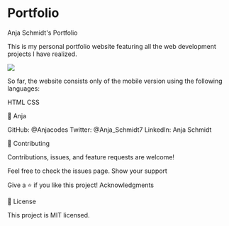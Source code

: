# Portfolio

Anja Schmidt's Portfolio

This is my personal portfolio website featuring all the web development projects I have realized.

<img src="images/Screenshot_mobile_portfolio">

So far, the website consists only of the mobile version using the following languages:

HTML
CSS

👤 Anja

GitHub: @Anjacodes
Twitter: @Anja_Schmidt7
LinkedIn: Anja Schmidt

🤝 Contributing

Contributions, issues, and feature requests are welcome!

Feel free to check the issues page. Show your support

Give a ⭐️ if you like this project! Acknowledgments

📝 License

This project is MIT licensed.
